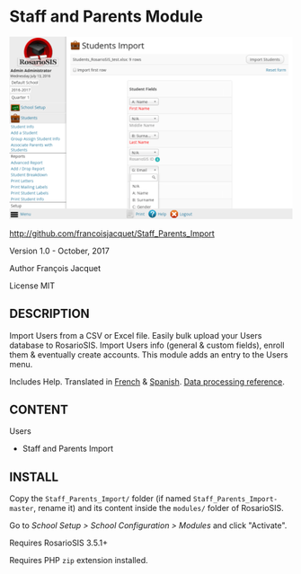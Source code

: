Staff and Parents Module
========================

![screenshot](https://raw.githubusercontent.com/francoisjacquet/Staff_Parents_Import/master/screenshot.png)

http://github.com/francoisjacquet/Staff_Parents_Import

Version 1.0 - October, 2017

Author François Jacquet

License MIT

DESCRIPTION
-----------
Import Users from a CSV or Excel file.
Easily bulk upload your Users database to RosarioSIS.
Import Users info (general & custom fields), enroll them & eventually create accounts.
This module adds an entry to the Users menu.

Includes Help.
Translated in [French](https://www.rosariosis.org/fr/staff-parents-import-module/) & [Spanish](https://www.rosariosis.org/es/staff-parents-import-module/).
[Data processing reference](https://github.com/francoisjacquet/Staff_Parents_Import/blob/master/DATA_PROCESSING.md).

CONTENT
-------
Users
- Staff and Parents Import

INSTALL
-------
Copy the `Staff_Parents_Import/` folder (if named `Staff_Parents_Import-master`, rename it) and its content inside the `modules/` folder of RosarioSIS.

Go to _School Setup > School Configuration > Modules_ and click "Activate".

Requires RosarioSIS 3.5.1+

Requires PHP `zip` extension installed.
